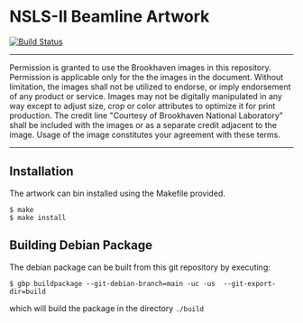 # NSLS-II Beamline Artwork

[![Build Status](https://dev.azure.com/nsls-ii/artwork/_apis/build/status/NSLS-II.artwork?branchName=main)](https://dev.azure.com/nsls-ii/artwork/_build/latest?definitionId=6&branchName=main)

---

Permission is granted to use the Brookhaven images in this repository.
Permission is applicable only for the the images in the document. Without
limitation, the images shall not be utilized to endorse, or imply
endorsement of any product or service.  Images may not be digitally
manipulated in any way except to adjust size, crop or color attributes
to optimize it for print production.  The credit line "Courtesy
of Brookhaven National Laboratory" shall be included with the images
or as a separate credit adjacent to the image.
Usage of the image constitutes your agreement with these terms.

---

## Installation

The artwork can bin installed using the Makefile provided.

```shell
$ make
$ make install
```

## Building Debian Package

The debian package can be built from this git repository by executing:

```shell
$ gbp buildpackage --git-debian-branch=main -uc -us  --git-export-dir=build
```

which will build the package in the directory `./build`
